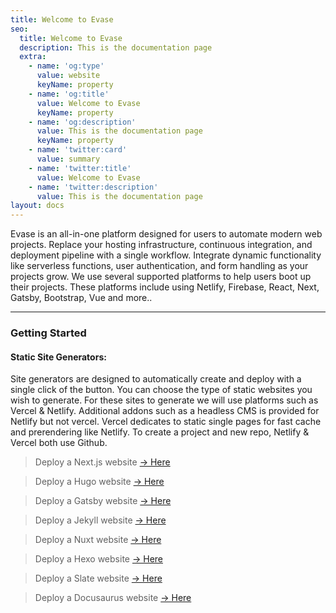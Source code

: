 ```yaml
---
title: Welcome to Evase
seo:
  title: Welcome to Evase
  description: This is the documentation page
  extra:
    - name: 'og:type'
      value: website
      keyName: property
    - name: 'og:title'
      value: Welcome to Evase
      keyName: property
    - name: 'og:description'
      value: This is the documentation page
      keyName: property
    - name: 'twitter:card'
      value: summary
    - name: 'twitter:title'
      value: Welcome to Evase
    - name: 'twitter:description'
      value: This is the documentation page
layout: docs
---
```


Evase is an all-in-one platform designed for users to automate modern web projects. Replace your hosting infrastructure, continuous integration, and deployment pipeline with a single workflow. Integrate dynamic functionality like serverless functions, user authentication, and form handling as your projects grow. We use several supported platforms to help users boot up their projects. These platforms include using Netlify, Firebase, React, Next, Gatsby, Bootstrap, Vue and more..


***
<h3>Getting Started</h3>

<h4>Static Site Generators:</h4>
Site generators are designed to automatically create and deploy with a single click of the button. You can choose the type of static websites you wish to generate. For these sites to generate we will use platforms such as Vercel & Netlify. Additional addons such as a headless CMS is provided for Netlify but not vercel. Vercel dedicates to static single pages for fast cache and prerendering like Netlify. To create a project and new repo, Netlify & Vercel both use Github.

> Deploy a Next.js website
[-> Here](https://app.netlify.com/start/deploy?repository=https://github.com/cassidoo/next-netlify-starter) 

> Deploy a Hugo website
[-> Here](https://app.netlify.com/start/deploy?repository=https://github.com/netlify/victor-hugo) 

> Deploy a Gatsby website
[-> Here](https://app.netlify.com/start/deploy?repository=https://github.com/gatsbyjs/gatsby-starter-default) 

> Deploy a Jekyll website
[-> Here](https://app.netlify.com/start/deploy?repository=https://github.com/netlify-templates/jekyll-base)

> Deploy a Nuxt website 
[-> Here](https://app.netlify.com/start/deploy?repository=https://github.com/lukeocodes/nuxt-starter-netlify-cms)

> Deploy a Hexo website
[-> Here](https://app.netlify.com/start/deploy?repository=https://github.com/hexojs/hexo-starter)

> Deploy a Slate website
[-> Here](https://app.netlify.com/start/deploy?repository=https://github.com/slatedocs/slate)

> Deploy a Docusaurus website
[-> Here](https://app.netlify.com/start/deploy?repository=https://github.com/anishkny/docusaurus-base)
